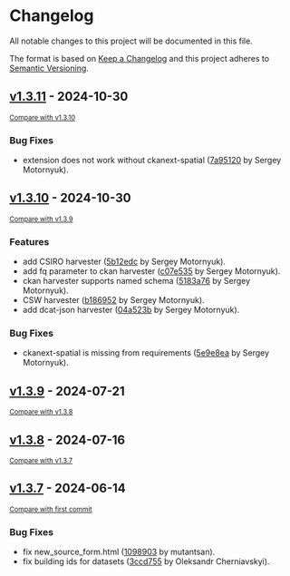 # Changelog

All notable changes to this project will be documented in this file.

The format is based on [Keep a Changelog](http://keepachangelog.com/en/1.0.0/)
and this project adheres to [Semantic Versioning](http://semver.org/spec/v2.0.0.html).

<!-- insertion marker -->
## [v1.3.11](https://github.com/datashades/ckanext-harvest-basket/releases/tag/v1.3.11) - 2024-10-30

<small>[Compare with v1.3.10](https://github.com/datashades/ckanext-harvest-basket/compare/v1.3.10...v1.3.11)</small>

### Bug Fixes

- extension does not work without ckanext-spatial ([7a95120](https://github.com/datashades/ckanext-harvest-basket/commit/7a95120b01f9f26e569a81aa35c9c1f8825c3243) by Sergey Motornyuk).

## [v1.3.10](https://github.com/datashades/ckanext-harvest-basket/releases/tag/v1.3.10) - 2024-10-30

<small>[Compare with v1.3.9](https://github.com/datashades/ckanext-harvest-basket/compare/v1.3.9...v1.3.10)</small>

### Features

- add CSIRO harvester ([5b12edc](https://github.com/datashades/ckanext-harvest-basket/commit/5b12edc9e50d043f705b003141ec52626aa720f5) by Sergey Motornyuk).
- add fq parameter to ckan harvester ([c07e535](https://github.com/datashades/ckanext-harvest-basket/commit/c07e535039db4a9a3d766c6ad2f4cd7c2cd0c72d) by Sergey Motornyuk).
- ckan harvester supports named schema ([5183a76](https://github.com/datashades/ckanext-harvest-basket/commit/5183a768ef3346ab16bb4c37d2d528ef55f98a7e) by Sergey Motornyuk).
- CSW harvester ([b186952](https://github.com/datashades/ckanext-harvest-basket/commit/b186952d3455d76e50c8429138146528095b82e1) by Sergey Motornyuk).
- add dcat-json harvester ([04a523b](https://github.com/datashades/ckanext-harvest-basket/commit/04a523bb35a59f67c21b819c04256ba2e3ae26eb) by Sergey Motornyuk).

### Bug Fixes

- ckanext-spatial is missing from requirements ([5e9e8ea](https://github.com/datashades/ckanext-harvest-basket/commit/5e9e8eaeede949324bf6443ec8965a44f27035cd) by Sergey Motornyuk).

## [v1.3.9](https://github.com/datashades/ckanext-harvest-basket/releases/tag/v1.3.9) - 2024-07-21

<small>[Compare with v1.3.8](https://github.com/datashades/ckanext-harvest-basket/compare/v1.3.8...v1.3.9)</small>

## [v1.3.8](https://github.com/datashades/ckanext-harvest-basket/releases/tag/v1.3.8) - 2024-07-16

<small>[Compare with v1.3.7](https://github.com/datashades/ckanext-harvest-basket/compare/v1.3.7...v1.3.8)</small>

## [v1.3.7](https://github.com/datashades/ckanext-harvest-basket/releases/tag/v1.3.7) - 2024-06-14

<small>[Compare with first commit](https://github.com/datashades/ckanext-harvest-basket/compare/b6f0981ad1107de8dbb280b02bfc3226b857f2b9...v1.3.7)</small>

### Bug Fixes

- fix new_source_form.html ([1098903](https://github.com/datashades/ckanext-harvest-basket/commit/1098903d69ecc369b59e4f3ae3b7f8b0fd0721a7) by mutantsan).
- fix building ids for datasets ([3ccd755](https://github.com/datashades/ckanext-harvest-basket/commit/3ccd7551ac666cc8620e557755906c4a20d39120) by Oleksandr Cherniavskyi).


